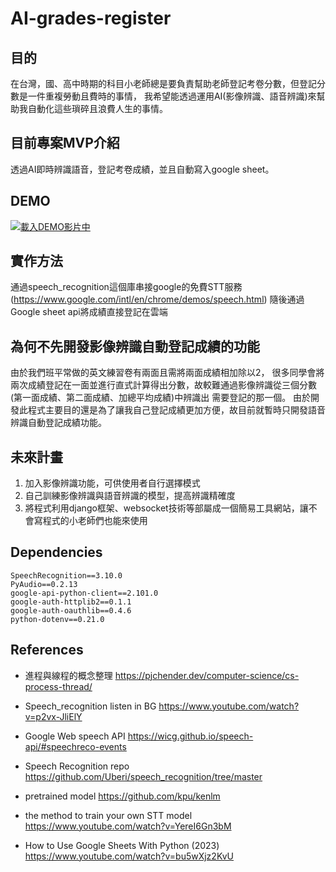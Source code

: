 # AI-grades-register

## 目的
在台灣，國、高中時期的科目小老師總是要負責幫助老師登記考卷分數，但登記分數是一件重複勞動且費時的事情，
我希望能透過運用AI(影像辨識、語音辨識)來幫助我自動化這些瑣碎且浪費人生的事情。

## 目前專案MVP介紹
透過AI即時辨識語音，登記考卷成績，並且自動寫入google sheet。

## DEMO
[![載入DEMO影片中](https://img.youtube.com/vi/ICIQxyWSBdY/0.jpg)](https://youtu.be/ICIQxyWSBdY)


## 實作方法
通過speech_recognition這個庫串接google的免費STT服務(https://www.google.com/intl/en/chrome/demos/speech.html)
隨後通過 Google sheet api將成績直接登記在雲端


## 為何不先開發影像辨識自動登記成績的功能
由於我們班平常做的英文練習卷有兩面且需將兩面成績相加除以2，
很多同學會將兩次成績登記在一面並進行直式計算得出分數，故較難通過影像辨識從三個分數(第一面成績、第二面成績、加總平均成績)中辨識出
需要登記的那一個。
由於開發此程式主要目的還是為了讓我自己登記成績更加方便，故目前就暫時只開發語音辨識自動登記成績功能。


## 未來計畫
1. 加入影像辨識功能，可供使用者自行選擇模式
2. 自己訓練影像辨識與語音辨識的模型，提高辨識精確度
3. 將程式利用django框架、websocket技術等部屬成一個簡易工具網站，讓不會寫程式的小老師們也能來使用


## Dependencies
```
SpeechRecognition==3.10.0
PyAudio==0.2.13
google-api-python-client==2.101.0
google-auth-httplib2==0.1.1
google-auth-oauthlib==0.4.6
python-dotenv==0.21.0
```

## References
- 進程與線程的概念整理
https://pjchender.dev/computer-science/cs-process-thread/

- Speech_recognition listen in BG
https://www.youtube.com/watch?v=p2vx-JliElY

- Google Web speech API
https://wicg.github.io/speech-api/#speechreco-events

- Speech Recognition repo
https://github.com/Uberi/speech_recognition/tree/master

- pretrained model
https://github.com/kpu/kenlm

- the method to train your own STT model
https://www.youtube.com/watch?v=YereI6Gn3bM

- How to Use Google Sheets With Python (2023)
https://www.youtube.com/watch?v=bu5wXjz2KvU
